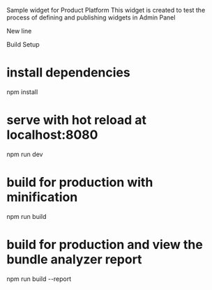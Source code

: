 Sample widget for Product Platform
This widget is created to test the process of defining and publishing widgets in Admin Panel

New line

Build Setup
# install dependencies
npm install

# serve with hot reload at localhost:8080
npm run dev

# build for production with minification
npm run build

# build for production and view the bundle analyzer report
npm run build --report
